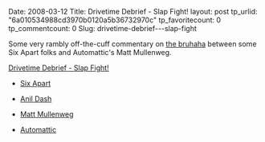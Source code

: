 Date: 2008-03-12
Title: Drivetime Debrief - Slap Fight!
layout: post
tp_urlid: "6a010534988cd3970b0120a5b36732970c"
tp_favoritecount: 0
tp_commentcount: 0
Slug: drivetime-debrief---slap-fight

Some very rambly off-the-cuff commentary on [the bruhaha](movabletype.com/blog/2008/03/a-wordpress-25-upgrade-guide.html) between some Six Apart folks and Automattic's Matt Mullenweg.



<a href="http://redmonk.net/mt/mt-static/uploads/2008/03/drivetime-debrief_-slap-fight.mp3" title="Drivetime Debrief - Slap Fight!">Drivetime Debrief - Slap Fight!</a>



* [Six Apart](http://sixapart.com)

* [Anil Dash](http://www.dashes.com/anil/)

* [Matt Mullenweg](http://ma.tt)

* [Automattic](http://automattic.com)
